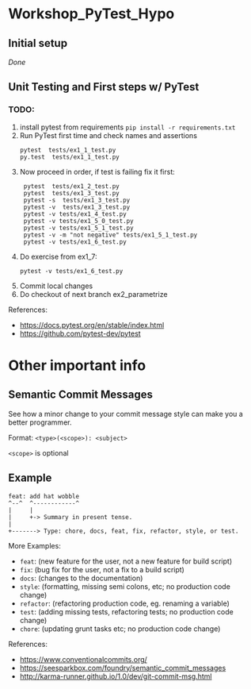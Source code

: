 # Workshop_PyTest_Hypo

## Initial setup
 *Done*
## Unit Testing and First steps w/ PyTest
### TODO:
1. install pytest from requirements
   `pip install -r requirements.txt`
2. Run PyTest first time and check names and assertions
   ```
   pytest  tests/ex1_1_test.py
   py.test  tests/ex1_1_test.py
   ```
3. Now proceed in order, if test is failing fix it first:
   ```
    pytest  tests/ex1_2_test.py
    pytest  tests/ex1_3_test.py
    pytest -s  tests/ex1_3_test.py
    pytest -v  tests/ex1_3_test.py
    pytest -v tests/ex1_4_test.py
    pytest -v tests/ex1_5_0_test.py
    pytest -v tests/ex1_5_1_test.py
    pytest -v -m "not negative" tests/ex1_5_1_test.py
    pytest -v tests/ex1_6_test.py
   ```
3. Do exercise from ex1_7:
   ```
   pytest -v tests/ex1_6_test.py
   ```
4. Commit local changes 
5. Do checkout of next branch ex2_parametrize

References:

- https://docs.pytest.org/en/stable/index.html
- https://github.com/pytest-dev/pytest

# Other important info
## Semantic Commit Messages

See how a minor change to your commit message style can make you a better programmer.

Format: `<type>(<scope>): <subject>`

`<scope>` is optional

## Example

```
feat: add hat wobble
^--^  ^------------^
|     |
|     +-> Summary in present tense.
|
+-------> Type: chore, docs, feat, fix, refactor, style, or test.
```

More Examples:

- `feat`: (new feature for the user, not a new feature for build script)
- `fix`: (bug fix for the user, not a fix to a build script)
- `docs`: (changes to the documentation)
- `style`: (formatting, missing semi colons, etc; no production code change)
- `refactor`: (refactoring production code, eg. renaming a variable)
- `test`: (adding missing tests, refactoring tests; no production code change)
- `chore`: (updating grunt tasks etc; no production code change)

References:

- https://www.conventionalcommits.org/
- https://seesparkbox.com/foundry/semantic_commit_messages
- http://karma-runner.github.io/1.0/dev/git-commit-msg.html